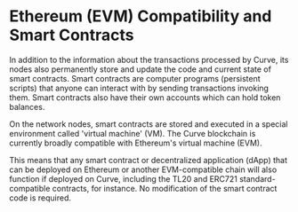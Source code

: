 # Ethereum (EVM) Compatibility and Smart Contracts

In addition to the information about the transactions processed by Curve, its nodes also permanently store and update the code and current state of smart contracts. Smart contracts are computer programs (persistent scripts) that anyone can interact with by sending transactions invoking them. Smart contracts also have their own accounts which can hold token balances.  

On the network nodes, smart contracts are stored and executed in a special environment called 'virtual machine' (VM). The Curve blockchain is currently broadly compatible with Ethereum's virtual machine (EVM). 

This means that any smart contract or decentralized application (dApp) that can be deployed on Ethereum or another EVM-compatible chain will also function if deployed on Curve, including the TL20 and ERC721 standard-compatible contracts, for instance. No modification of the smart contract code is required. 
